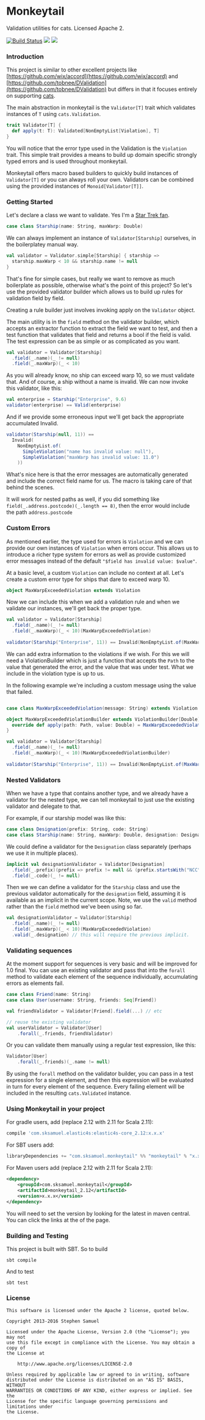 Monkeytail
=========================

Validation utilities for cats. Licensed Apache 2.

[![Build Status](https://travis-ci.org/sksamuel/monkeytail.png?branch=master)](https://travis-ci.org/sksamuel/monkeytail)
[<img src="https://img.shields.io/maven-central/v/com.sksamuel.monkeytail/monkeytail_2.11.svg?label=latest%20release%20for%202.11"/>](http://search.maven.org/#search%7Cga%7C1%7Ca%3A%22monkeytail_2.11%22)
[<img src="https://img.shields.io/maven-central/v/com.sksamuel.monkeytail/monkeytail_2.12.svg?label=latest%20release%20for%202.12"/>](http://search.maven.org/#search%7Cga%7C1%7Ca%3A%22monkeytail_2.12%22)

### Introduction

This project is similar to other excellent projects like [https://github.com/wix/accord](https://github.com/wix/accord) and [https://github.com/tobnee/DValidation](https://github.com/tobnee/DValidation) 
but differs in that it focuses entirely on supporting [cats](https://typelevel.org/cats).

The main abstraction in monkeytail is the `Validator[T]` trait which validates instances of `T` using `cats.Validation`.

```scala
trait Validator[T] {
  def apply(t: T): Validated[NonEmptyList[Violation], T]
}
```

You will notice that the error type used in the Validation is the `Violation` trait. This simple trait provides a means
to build up domain specific strongly typed errors and is used throughout monkeytail.

Monkeytail offers macro based builders to quickly build instances of `Validator[T]` or you can always roll your own. 
Validators can be combined using the provided instances of `Monoid[Validator[T]]`.

### Getting Started

Let's declare a class we want to validate. Yes I'm a [Star Trek fan](http://memory-alpha.wikia.com/wiki/Star_Trek:_Discovery).

```scala
case class Starship(name: String, maxWarp: Double)
```

We can always implement an instance of `Validator[Starship]` ourselves, in the boilerplatey manual way.

```scala
val validator = Validator.simple[Starship] { starship =>
  starship.maxWarp < 10 && starship.name != null
}
```

That's fine for simple cases, but really we want to remove as much boilerplate as possible, otherwise what's
the point of this project? So let's use the provided validator builder which allows us to build up rules for validation field by field.

Creating a rule builder just involves invoking apply on the `Validator` object.

The main utility is in the `field` method on the validator builder, which accepts an extractor function to extract
the field we want to test, and then a test function that validates that field and returns a bool if the field is valid. 
The test expression can be as simple or as complicated as you want.

```scala
val validator = Validator[Starship]
  .field(_.name)(_ != null)
  .field(_.maxWarp)(_ < 10)
```

As you will already know, no ship can exceed warp 10, so we must validate that. 
And of course, a ship without a name is invalid. We can now invoke this validator, like this:

```scala
val enterprise = Starship("Enterprise", 9.6) 
validator(enterprise) == Valid(enterprise)
```

And if we provide some erroneous input we'll get back the appropriate accumulated Invalid.

```scala
validator(Starship(null, 11)) == 
  Invalid(
    NonEmptyList.of(
      SimpleViolation("name has invalid value: null"), 
      SimpleViolation("maxWarp has invalid value: 11.0")
    ))
```

What's nice here is that the error messages are automatically generated and include the correct field name for us. 
The macro is taking care of that behind the scenes.

It will work for nested paths as well, if you did something like `field(_.address.postcode)(_.length == 8)`, then the
error would include the path `address.postcode`

### Custom Errors

As mentioned earlier, the type used for errors is `Violation` and we can provide our own instances of `Violation` when
errors occur. This allows us to introduce a richer type system for errors as well as provide customized error messages
instead of the default `"$field has invalid value: $value"`.

At a basic level, a custom `Violation` can include no context at all.
Let's create a custom error type for ships that dare to exceed warp 10.

```scala
object MaxWarpExceededViolation extends Violation
```

Now we can include this when we add a validation rule and when we validate our instances, we'll get back the
proper type.

```scala
val validator = Validator[Starship]
  .field(_.name)(_ != null)
  .field(_.maxWarp)(_ < 10)(MaxWarpExceededViolation)
  
validator(Starship("Enterprise", 11)) == Invalid(NonEmptyList.of(MaxWarpExceededViolation))
```

We can add extra information to the violations if we wish. 
For this we will need a ViolationBuilder which is just a function that accepts the `Path` to the value
that generated the error, and the value that was under test. What we include in the violation type is up to us.
 
In the following example we're including a custom message using the value that failed. 

```scala

case class MaxWarpExceededViolation(message: String) extends Violation

object MaxWarpExceededViolationBuilder extends ViolationBuilder[Double] {
  override def apply(path: Path, value: Double) = MaxWarpExceededViolation(s"Max warp exceeded, was $value")
}

val validator = Validator[Starship]
  .field(_.name)(_ != null)
  .field(_.maxWarp)(_ < 10)(MaxWarpExceededViolationBuilder)
  
validator(Starship("Enterprise", 11)) == Invalid(NonEmptyList.of(MaxWarpExceededViolation("Max warp exceeded, was 11.0")))
```

### Nested Validators

When we have a type that contains another type, and we already have a validator for the nested type,
we can tell monkeytail to just use the existing validator and delegate to that.

For example, if our starship model was like this:

```scala
case class Designation(prefix: String, code: String)
case class Starship(name: String, maxWarp: Double, designation: Designation)
```

We could define a validator for the `Designation` class separately (perhaps we use it in multiple places).

```scala
implicit val designationValidator = Validator[Designation]
  .field(_.prefix)(prefix => prefix != null && (prefix.startsWith("NCC") || prefix.startsWith("NX"))
  .field(_.code)(_ != null)
```

Then we we can define a validator for the `Starship` class and use the previous validator automatically
for the `designation` field, assuming it is available as an implicit in the current scope. Note, we use
the `valid` method rather than the `field` method we've been using so far.

```scala
val designationValidator = Validator[Starship]
  .field(_.name)(_ != null)
  .field(_.maxWarp)(_ < 10)(MaxWarpExceededViolation)
  .valid(_.designation) // this will require the previous implicit.
```

### Validating sequences

At the moment support for sequences is very basic and will be improved for 1.0 final.
You can use an existing validator and pass that into the `forall` method to validate each
element of the sequence individually, accumulating errors as elements fail.

```scala
case class Friend(name: String)
case class User(username: String, friends: Seq[Friend])

val friendValidator = Validator[Friend].field(...) // etc

// reuse the existing validator
val userValidator = Validator[User]
    .forall(_.friends, friendValidator) 
```
Or you can validate them manually using a regular test expression, like this:

```scala
Validator[User]
    .forall(_.friends)(_.name != null)
```

By using the `forall` method on the validator builder, you can pass in a test expression for a single element, 
and then this expression will be evaluated in turn for every element of the sequence. Every failing element
will be included in the resulting `cats.Validated` instance.

### Using Monkeytail in your project

For gradle users, add (replace 2.12 with 2.11 for Scala 2.11):

```groovy
compile 'com.sksamuel.elastic4s:elastic4s-core_2.12:x.x.x'
```

For SBT users add:

```scala
libraryDependencies += "com.sksamuel.monkeytail" %% "monkeytail" % "x.x.x"
```

For Maven users add (replace 2.12 with 2.11 for Scala 2.11):

```xml
<dependency>
    <groupId>com.sksamuel.monkeytail</groupId>
    <artifactId>monkeytail_2.12</artifactId>
    <version>x.x.x</version>
</dependency>
```

You will need to set the version by looking for the latest in maven central. You can click the links at the of the page.

### Building and Testing

This project is built with SBT. So to build
```
sbt compile
```

And to test
```
sbt test
```

### License
```
This software is licensed under the Apache 2 license, quoted below.

Copyright 2013-2016 Stephen Samuel

Licensed under the Apache License, Version 2.0 (the "License"); you may not
use this file except in compliance with the License. You may obtain a copy of
the License at

    http://www.apache.org/licenses/LICENSE-2.0

Unless required by applicable law or agreed to in writing, software
distributed under the License is distributed on an "AS IS" BASIS, WITHOUT
WARRANTIES OR CONDITIONS OF ANY KIND, either express or implied. See the
License for the specific language governing permissions and limitations under
the License.
```
